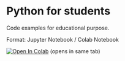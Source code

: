 # Python for students
Code examples for educational purpose.

Format: Jupyter Notebook / Colab Notebook

[![Open In Colab](https://colab.research.google.com/assets/colab-badge.svg)](https://colab.research.google.com/github/bisentralen/python-for-students)  (opens in same tab)


